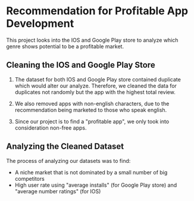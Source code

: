 # Recommendation for Profitable App Development

This project looks into the IOS and Google Play store to analyze which genre shows potential to be a profitable market.

## Cleaning the IOS and Google Play Store

1. The dataset for both IOS and Google Play store contained duplicate which would alter our analyze. Therefore, we cleaned the data for duplicates not randomly but the app with the highest total review.

2. We also removed apps with non-english characters, due to the recommendation being marketed to those who speak english.

3. Since our project is to find a "profitable app", we only took into consideration non-free apps.

## Analyzing the Cleaned Dataset

The process of analyzing our datasets was to find:
* A niche market that is not dominated by a small number of big competitors 
* High user rate using "average installs" (for Google Play store) and "average number ratings" (for IOS)
